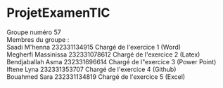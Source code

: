 # ProjetExamenTIC
Groupe numéro 57 <br>
Membres du groupe :  <br>
Saadi M'henna           232331134915     Chargé de l'exercice 1 (Word)<br>
Megherfi Massinissa     232331078612     Chargé de l'exercice 2 (Latex)<br>
Bendjaballah Asma       232331696614     Chargé de l"exercice 3 (Power Point)<br>
Iftene Lyna             232331353707     Chargé de l'exercice 4 (Github)<br>
Bouahmed Sara           232331134819     Chargé de l'exercice 5 (Excel)<br>



